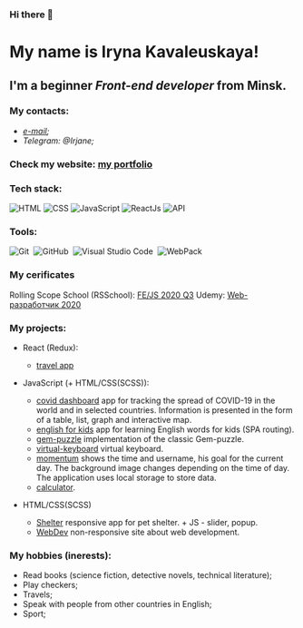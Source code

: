 ### Hi there 👋
# My name is **Iryna Kavaleuskaya**!
## I'm a beginner *Front-end developer* from Minsk.

### My contacts:
* _[e-mail](zkioz4004@gmail.com);_
* _Telegram: @Irjane;_

### Check my website: [my portfolio](https://irenakowalewska-portfolio.netlify.app)

### Tech stack:
![HTML](https://img.shields.io/badge/-HTML-090909?style=for-the-badge&logo=html5)
![CSS](https://img.shields.io/badge/-CSS-090909?style=for-the-badge&logo=css3)
![JavaScript](https://img.shields.io/badge/-JavaScript-090909?style=for-the-badge&logo=JavaScript)
![ReactJs](https://img.shields.io/badge/-ReactJs-090909?style=for-the-badge&logo=React)
![API](https://img.shields.io/badge/-REST&#032;API-090909?style=for-the-badge)

### Tools:
![Git](https://img.shields.io/badge/-Git-333333?style=flat&logo=git)&nbsp;
![GitHub](https://img.shields.io/badge/-GitHub-333333?style=flat&logo=github)&nbsp;
![Visual Studio Code](https://img.shields.io/badge/-Visual%20Studio%20Code-333333?style=flat&logo=visual-studio-code&logoColor=007ACC)&nbsp;
![WebPack](https://img.shields.io/badge/-WebPack-333333?style=flat&logo=WebPack)&nbsp;

### My cerificates
Rolling Scope School (RSSchool):
[FE/JS 2020 Q3](https://app.rs.school/certificate/0n8v93bq)
Udemy:
[Web-разработчик 2020](https://www.udemy.com/certificate/UC-f446eab4-ae83-4f59-b277-209f5b4f84d0/)

### My projects:
* React (Redux):
    *  [travel app](https://github.com/IrenaKowalewska/travel-app) 
* JavaScript (+ HTML/CSS(SCSS)):
    * [covid dashboard](https://github.com/IrenaKowalewska/covid-2019-dashboard) app for tracking the spread of COVID-19 in the world and in selected countries. Information is presented in the form of a table, list, graph and interactive map.
    * [english for kids](https://github.com/IrenaKowalewska/english-for-kids) app for learning English words for kids (SPA routing).
    * [gem-puzzle](https://github.com/IrenaKowalewska/gem-puzzle) implementation of the classic Gem-puzzle.
    * [virtual-keyboard]() virtual keyboard.
    * [momentum](https://github.com/IrenaKowalewska/momentum/blob/main/README.md) shows the time and username, his goal for the current day. The background image changes depending on the time of day. The application uses local storage to store data.
    * [calculator]().

* HTML/CSS(SCSS)
    * [Shelter]() responsive app for pet shelter. + JS - slider, popup.
    * [WebDev]() non-responsive site about web development.

### My hobbies (inerests):
* Read books (science fiction, detective novels, technical literature);
* Play checkers;
* Travels;
* Speak with people from other countries in English;
* Sport;
